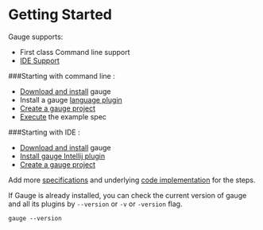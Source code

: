 # Getting Started

Gauge supports:

* First class Command line support
* [IDE Support](../ide_support/README.md)

###Starting with command line :

* [Download and install](http://getgauge.io/download) gauge
* Install a gauge [language plugin](../plugins/installation.md)
* [Create a gauge project](creating_a_gauge_project.md)
* [Execute](../execution/README.md) the example spec

###Starting with IDE :

* [Download and install](http://getgauge.io/download) gauge
* [Install gauge Intellij plugin](../ide_support/intellij_idea.md)
* [Create a gauge project](../ide_support/features.md)


Add more [specifications](../specifications/README.md) and underlying [code implementation](../test_code/README.md) for the steps.

If Gauge is already installed, you can check the current version of gauge and all its plugins by `--version` or `-v` or `-version` flag.

````
gauge --version
````
